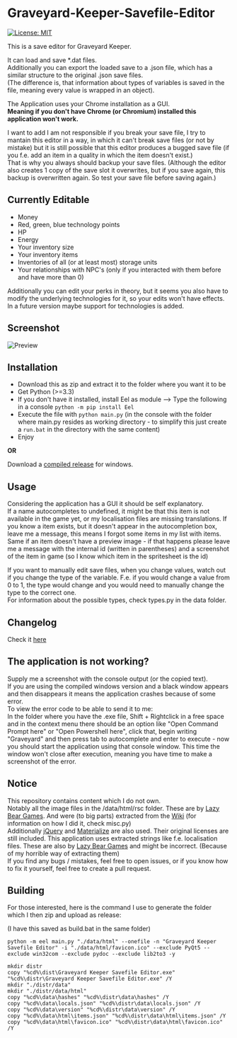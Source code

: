 Graveyard-Keeper-Savefile-Editor
================================
[![License: MIT](https://img.shields.io/badge/License-MIT-yellow.svg)](https://opensource.org/licenses/MIT)

This is a save editor for Graveyard Keeper.  

It can load and save *.dat files.  
Additionally you can export the loaded save to a .json file, which has a similar structure to the original .json save files.  
(The difference is, that information about types of variables is saved in the file, meaning every value is wrapped in an object).  

The Application uses your Chrome installation as a GUI.  
**Meaning if you don't have Chrome (or Chromium) installed this application won't work.**  

I want to add I am not responsible if you break your save file, I try to mantain this editor in a way, in which it can't break save files (or not by mistake) but it is still possible that this editor produces a bugged save file (if you f.e. add an item in a quality in which the item doesn't exist.)  
That is why you always should backup your save files. (Although the editor also creates 1 copy of the save slot it overwrites, but if you save again, this backup is overwritten again. So test your save file before saving again.)

## Currently Editable

* Money
* Red, green, blue technology points
* HP
* Energy
* Your inventory size
* Your inventory items
* Inventories of all (or at least most) storage units
* Your relationships with NPC's (only if you interacted with them before and have more than 0)

Additionally you can edit your perks in theory, but it seems you also have to modify the underlying technologies for it, so your edits won't have effects.  
In a future version maybe support for technologies is added.  

## Screenshot

![Preview](https://i.imgur.com/r6dZJbA.png)

## Installation

* Download this as zip and extract it to the folder where you want it to be
* Get Python (>=3.3)
* If you don't have it installed, install Eel as module --> Type the following in a console `python -m pip install Eel`
* Execute the file with `python main.py` (in the console with the folder where main.py resides as working directory - to simplify this just create a `run.bat` in the directory with the same content)
* Enjoy

**OR**

Download a [compiled release](https://github.com/NetroScript/Graveyard-Keeper-Savefile-Editor/releases) for windows.

## Usage

Considering the application has a GUI it should be self explanatory.  
If a name autocompletes to undefined, it might be that this item is not available in the game yet, or my localisation files are missing translations.
If you know a item exists, but it doesn't appear in the autocompletion box, leave me a message, this means I forgot some items in my list with items.
Same if an item doesn't have a preview image - if that happens please leave me a message with the internal id (written in parentheses) and a screenshot of the item in game (so I know which item in the spritesheet is the id)


If you want to manually edit save files, when you change values, watch out if you change the type of the variable. F.e. if you would change a value from 0 to 1, the type would change and you would need to manually change the type to the correct one.  
For information about the possible types, check types.py in the data folder.  


## Changelog

Check it [here](https://github.com/NetroScript/Graveyard-Keeper-Savefile-Editor/blob/master/changelog.md)


## The application is not working?

Supply me a screenshot with the console output (or the copied text).  
If you are using the compiled windows version and a black window appears and then disappears it means the application crashes because of some error.  
To view the error code to be able to send it to me:  
In the folder where you have the .exe file, Shift + Rightclick in a free space and in the context menu there should be an option like "Open Command Prompt here" or "Open Powershell here", click that, begin writing "Graveyard" and then press tab to autocomplete and enter to execute - now you should start the application using that console window. This time the window won't close after execution, meaning you have time to make a screenshot of the error.

## Notice

This repository contains content which I do not own.  
Notably all the image files in the /data/html/rsc folder. These are by [Lazy Bear Games](http://lazybeargames.com/). And were (to big parts) extracted from the [Wiki](https://graveyardkeeper.gamepedia.com/Graveyard_Keeper_Wiki) (for information on how I did it, check misc.py)  
Additionally [jQuery](https://jquery.com/) and [Materialize](https://materializecss.com/) are also used. Their original licenses are still included.
This application uses extracted strings like f.e. localisation files. These are also by [Lazy Bear Games](http://lazybeargames.com/) and might be incorrect. (Because of my horrible way of extracting them)  
If you find any bugs / mistakes, feel free to open issues, or if you know how to fix it yourself, feel free to create a pull request.

## Building

For those interested, here is the command I use to generate the folder which I then zip and upload as release:

(I have this saved as build.bat in the same folder)

```batch
python -m eel main.py "./data/html" --onefile -n "Graveyard Keeper Savefile Editor" -i "./data/html/favicon.ico" --exclude PyQt5 --exclude win32com --exclude pydoc --exclude lib2to3 -y 

mkdir distr
copy "%cd%\dist\Graveyard Keeper Savefile Editor.exe" "%cd%\distr\Graveyard Keeper Savefile Editor.exe" /Y
mkdir "./distr/data"
mkdir "./distr/data/html"
copy "%cd%\data\hashes" "%cd%\distr\data\hashes" /Y
copy "%cd%\data\locals.json" "%cd%\distr\data\locals.json" /Y
copy "%cd%\data\version" "%cd%\distr\data\version" /Y
copy "%cd%\data\html\items.json" "%cd%\distr\data\html\items.json" /Y
copy "%cd%\data\html\favicon.ico" "%cd%\distr\data\html\favicon.ico" /Y
```